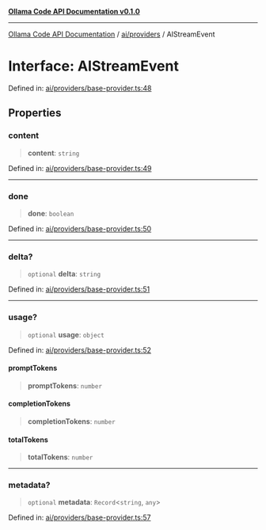[**Ollama Code API Documentation v0.1.0**](../../../README.md)

***

[Ollama Code API Documentation](../../../modules.md) / [ai/providers](../README.md) / AIStreamEvent

# Interface: AIStreamEvent

Defined in: [ai/providers/base-provider.ts:48](https://github.com/erichchampion/ollama-code/blob/bec805828adb9d493a17af70faf605c3b2bc0269/ollama-code/src/ai/providers/base-provider.ts#L48)

## Properties

### content

> **content**: `string`

Defined in: [ai/providers/base-provider.ts:49](https://github.com/erichchampion/ollama-code/blob/bec805828adb9d493a17af70faf605c3b2bc0269/ollama-code/src/ai/providers/base-provider.ts#L49)

***

### done

> **done**: `boolean`

Defined in: [ai/providers/base-provider.ts:50](https://github.com/erichchampion/ollama-code/blob/bec805828adb9d493a17af70faf605c3b2bc0269/ollama-code/src/ai/providers/base-provider.ts#L50)

***

### delta?

> `optional` **delta**: `string`

Defined in: [ai/providers/base-provider.ts:51](https://github.com/erichchampion/ollama-code/blob/bec805828adb9d493a17af70faf605c3b2bc0269/ollama-code/src/ai/providers/base-provider.ts#L51)

***

### usage?

> `optional` **usage**: `object`

Defined in: [ai/providers/base-provider.ts:52](https://github.com/erichchampion/ollama-code/blob/bec805828adb9d493a17af70faf605c3b2bc0269/ollama-code/src/ai/providers/base-provider.ts#L52)

#### promptTokens

> **promptTokens**: `number`

#### completionTokens

> **completionTokens**: `number`

#### totalTokens

> **totalTokens**: `number`

***

### metadata?

> `optional` **metadata**: `Record`\<`string`, `any`\>

Defined in: [ai/providers/base-provider.ts:57](https://github.com/erichchampion/ollama-code/blob/bec805828adb9d493a17af70faf605c3b2bc0269/ollama-code/src/ai/providers/base-provider.ts#L57)
